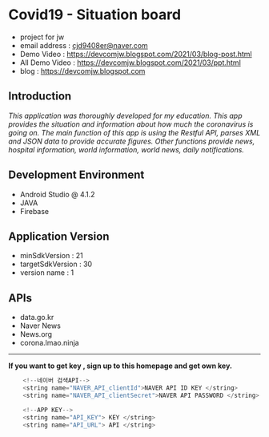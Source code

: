# Covid19 - Situation board
- project for jw <br />
- email address : cjd9408er@naver.com <br />
- Demo Video : https://devcomjw.blogspot.com/2021/03/blog-post.html <br />
- All Demo Video : https://devcomjw.blogspot.com/2021/03/ppt.html <br />
- blog : https://devcomjw.blogspot.com <br />

## Introduction
*This application was thoroughly developed for my education. 
  This app provides the situation and information about how much the coronavirus is going on. 
  The main function of this app is using the Restful API, parses XML and JSON data to provide accurate figures. 
  Other functions provide news, hospital information, world information, world news, daily notifications.*

## Development Environment
- Android Studio @ 4.1.2
- JAVA
- Firebase 

## Application Version
- minSdkVersion : 21
- targetSdkVersion : 30
- version name : 1

## APIs
- data.go.kr
- Naver News
- News.org
- corona.lmao.ninja

---

**If you want to get key , sign up to this homepage and get own key.**
```java
    <!--네이버 검색API-->
    <string name="NAVER_API_clientId">NAVER API ID KEY </string>
    <string name="NAVER_API_clientSecret">NAVER API PASSWORD </string>

    <!--APP KEY-->
    <string name="API_KEY"> KEY </string>
    <string name="API_URL"> API </string>
    
```


